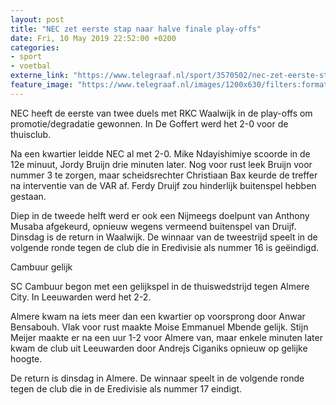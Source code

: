 ```yaml
---
layout: post
title: "NEC zet eerste stap naar halve finale play-offs"
date: Fri, 10 May 2019 22:52:00 +0200
categories: 
- sport 
- voetbal 
externe_link: "https://www.telegraaf.nl/sport/3570502/nec-zet-eerste-stap-naar-halve-finale-play-offs"
feature_image: "https://www.telegraaf.nl/images/1200x630/filters:format(jpeg):quality(80)/cdn-kiosk-api.telegraaf.nl/942589bc-7365-11e9-9489-02c309bc01c1.jpg"
---
```


<p class="intro">NEC heeft de eerste van twee duels met RKC Waalwijk in de play-offs om promotie/degradatie gewonnen. In De Goffert werd het 2-0 voor de thuisclub.</p> <p>Na een kwartier leidde NEC al met 2-0. Mike Ndayishimiye scoorde in de 12e minuut, Jordy Bruijn drie minuten later. Nog voor rust leek Bruijn voor nummer 3 te zorgen, maar scheidsrechter Christiaan Bax keurde de treffer na interventie van de VAR af. Ferdy Druijf zou hinderlijk buitenspel hebben gestaan.</p><p>Diep in de tweede helft werd er ook een Nijmeegs doelpunt van Anthony Musaba afgekeurd, opnieuw wegens vermeend buitenspel van Druijf. Dinsdag is de return in Waalwijk. De winnaar van de tweestrijd speelt in de volgende ronde tegen de club die in Eredivisie als nummer 16 is geëindigd.</p><p>Cambuur gelijk</p><p>SC Cambuur begon met een gelijkspel in de thuiswedstrijd tegen Almere City. In Leeuwarden werd het 2-2.</p><p>Almere kwam na iets meer dan een kwartier op voorsprong door Anwar Bensabouh. Vlak voor rust maakte Moise Emmanuel Mbende gelijk. Stijn Meijer maakte er na een uur 1-2 voor Almere van, maar enkele minuten later kwam de club uit Leeuwarden door Andrejs Ciganiks opnieuw op gelijke hoogte.</p><p>De return is dinsdag in Almere. De winnaar speelt in de volgende ronde tegen de club die in de Eredivisie als nummer 17 eindigt.</p>
